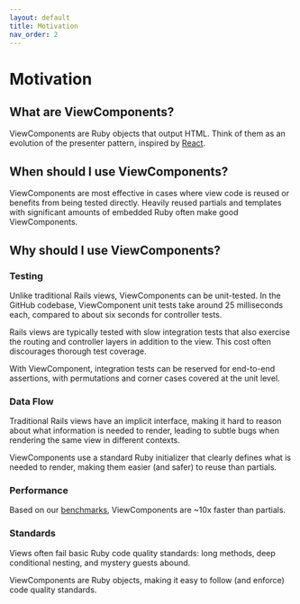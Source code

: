 ```yaml
---
layout: default
title: Motivation
nav_order: 2
---
```



# Motivation

## What are ViewComponents?

ViewComponents are Ruby objects that output HTML. Think of them as an evolution of the presenter pattern, inspired by [React](https://reactjs.org/docs/react-component.html).

## When should I use ViewComponents?

ViewComponents are most effective in cases where view code is reused or benefits from being tested directly. Heavily reused partials and templates with significant amounts of embedded Ruby often make good ViewComponents.

## Why should I use ViewComponents?

### Testing

Unlike traditional Rails views, ViewComponents can be unit-tested. In the GitHub codebase, ViewComponent unit tests take around 25 milliseconds each, compared to about six seconds for controller tests.

Rails views are typically tested with slow integration tests that also exercise the routing and controller layers in addition to the view. This cost often discourages thorough test coverage.

With ViewComponent, integration tests can be reserved for end-to-end assertions, with permutations and corner cases covered at the unit level.

### Data Flow

Traditional Rails views have an implicit interface, making it hard to reason about what information is needed to render, leading to subtle bugs when rendering the same view in different contexts.

ViewComponents use a standard Ruby initializer that clearly defines what is needed to render, making them easier (and safer) to reuse than partials.

### Performance

Based on our [benchmarks](https://github.com/github/view_component/blob/main/performance/benchmark.rb), ViewComponents are ~10x faster than partials.

### Standards

Views often fail basic Ruby code quality standards: long methods, deep conditional nesting, and mystery guests abound.

ViewComponents are Ruby objects, making it easy to follow (and enforce) code quality standards.